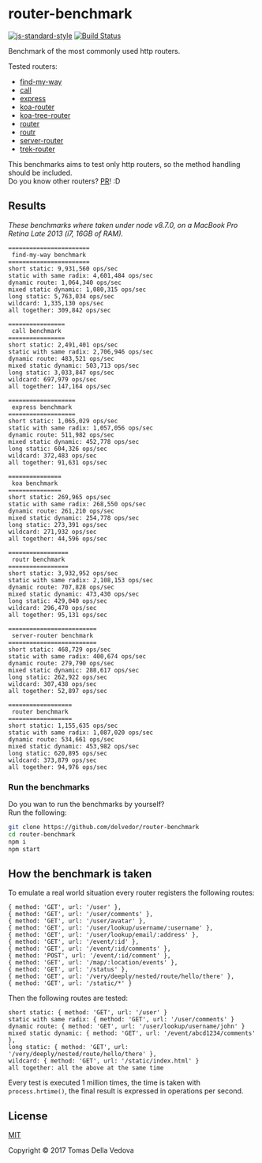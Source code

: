 # router-benchmark

[![js-standard-style](https://img.shields.io/badge/code%20style-standard-brightgreen.svg?style=flat)](http://standardjs.com/) [![Build Status](https://travis-ci.org/delvedor/router-benchmark.svg?branch=master)](https://travis-ci.org/delvedor/router-benchmark)

Benchmark of the most commonly used http routers.

Tested routers:

- [find-my-way](https://github.com/delvedor/find-my-way)
- [call](https://github.com/hapijs/call)
- [express](https://www.npmjs.com/package/express)
- [koa-router](https://github.com/alexmingoia/koa-router)
- [koa-tree-router](https://github.com/steambap/koa-tree-router)
- [router](https://github.com/pillarjs/router)
- [routr](https://github.com/yahoo/routr)
- [server-router](https://github.com/yoshuawuyts/server-router)
- [trek-router](https://www.npmjs.com/package/trek-router)

This benchmarks aims to test only http routers, so the method handling should be included.  
Do you know other routers? [PR](https://github.com/delvedor/router-benchmark/pulls)! :D

<a name="results"></a>
## Results
*These benchmarks where taken under node v8.7.0, on a MacBook Pro Retina Late 2013 (i7, 16GB of RAM).*

```
=======================
 find-my-way benchmark
=======================
short static: 9,931,560 ops/sec
static with same radix: 4,601,484 ops/sec
dynamic route: 1,064,340 ops/sec
mixed static dynamic: 1,080,315 ops/sec
long static: 5,763,034 ops/sec
wildcard: 1,335,130 ops/sec
all together: 309,842 ops/sec

================
 call benchmark
================
short static: 2,491,401 ops/sec
static with same radix: 2,706,946 ops/sec
dynamic route: 483,521 ops/sec
mixed static dynamic: 503,713 ops/sec
long static: 3,033,847 ops/sec
wildcard: 697,979 ops/sec
all together: 147,164 ops/sec

===================
 express benchmark
===================
short static: 1,065,029 ops/sec
static with same radix: 1,057,056 ops/sec
dynamic route: 511,982 ops/sec
mixed static dynamic: 452,778 ops/sec
long static: 604,326 ops/sec
wildcard: 372,483 ops/sec
all together: 91,631 ops/sec

===============
 koa benchmark
===============
short static: 269,965 ops/sec
static with same radix: 268,550 ops/sec
dynamic route: 261,210 ops/sec
mixed static dynamic: 254,778 ops/sec
long static: 273,391 ops/sec
wildcard: 271,932 ops/sec
all together: 44,596 ops/sec

=================
 routr benchmark
=================
short static: 3,932,952 ops/sec
static with same radix: 2,108,153 ops/sec
dynamic route: 707,828 ops/sec
mixed static dynamic: 473,430 ops/sec
long static: 429,040 ops/sec
wildcard: 296,470 ops/sec
all together: 95,131 ops/sec

=========================
 server-router benchmark
=========================
short static: 468,729 ops/sec
static with same radix: 400,674 ops/sec
dynamic route: 279,790 ops/sec
mixed static dynamic: 288,617 ops/sec
long static: 262,922 ops/sec
wildcard: 307,438 ops/sec
all together: 52,897 ops/sec

==================
 router benchmark
==================
short static: 1,155,635 ops/sec
static with same radix: 1,087,020 ops/sec
dynamic route: 534,661 ops/sec
mixed static dynamic: 453,982 ops/sec
long static: 620,895 ops/sec
wildcard: 373,879 ops/sec
all together: 94,976 ops/sec
```

### Run the benchmarks
Do you wan to run the benchmarks by yourself?  
Run the following:
```bash
git clone https://github.com/delvedor/router-benchmark
cd router-benchmark
npm i
npm start
```

<a name="how"></a>
## How the benchmark is taken

To emulate a real world situation every router registers the following routes:
```
{ method: 'GET', url: '/user' },
{ method: 'GET', url: '/user/comments' },
{ method: 'GET', url: '/user/avatar' },
{ method: 'GET', url: '/user/lookup/username/:username' },
{ method: 'GET', url: '/user/lookup/email/:address' },
{ method: 'GET', url: '/event/:id' },
{ method: 'GET', url: '/event/:id/comments' },
{ method: 'POST', url: '/event/:id/comment' },
{ method: 'GET', url: '/map/:location/events' },
{ method: 'GET', url: '/status' },
{ method: 'GET', url: '/very/deeply/nested/route/hello/there' },
{ method: 'GET', url: '/static/*' }
```
Then the following routes are tested:
```
short static: { method: 'GET', url: '/user' }
static with same radix: { method: 'GET', url: '/user/comments' }
dynamic route: { method: 'GET', url: '/user/lookup/username/john' }
mixed static dynamic: { method: 'GET', url: '/event/abcd1234/comments' },
long static: { method: 'GET', url: '/very/deeply/nested/route/hello/there' },
wildcard: { method: 'GET', url: '/static/index.html' }
all together: all the above at the same time
```
Every test is executed 1 million times, the time is taken with `process.hrtime()`, the final result is expressed in operations per second.

<a name="license"></a>
## License

[MIT](https://github.com/delvedor/router-benchmark/blob/master/LICENSE)

Copyright © 2017 Tomas Della Vedova
